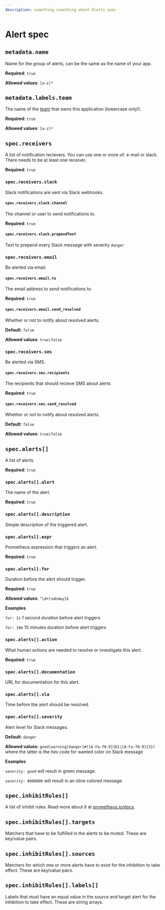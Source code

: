 ```yaml
---
description: something something about Alerts spec
---
```

# Alert spec

## `metadata.name`
Name for the group of alerts, can be the same as the name of your app.

**Required**: `true`

**Allowed values**: `[a-z]*`

## `metadata.labels.team`
The name of the [team](../../basics/teams.md) that owns this application (lowercase only!).

**Required**: `true`

**Allowed values**: `[a-z]*`

## `spec.receivers`
A list of notification recievers. You can use one or more of: e-mail or slack. There needs to be at least one receiver.

**Required**: `true`

### `spec.receivers.slack`
Slack notifications are sent via Slack webhooks.

#### `spec.receivers.slack.channel`
The channel or user to send notifications to.

**Required**: `true`

#### `spec.receivers.slack.prependText`
Text to prepend every Slack message with severity `danger`

### `spec.receivers.email`
Be alerted via email.

#### `spec.receivers.email.to`
The email address to send notifications to.

**Required**: `true`

#### `spec.receivers.email.send_resolved`
Whether or not to notify about resolved alerts.

**Default**: `false`

**Allowed values**: `true|false`

### `spec.receivers.sms`
Be alerted via SMS.

#### `spec.receivers.sms.recipients`
The recipients that should recieve SMS about alerts

**Required**: `true`

#### `spec.receivers.sms.send_resolved`
Whether or not to notify about resolved alerts.

**Default**: `false`

**Allowed values**: `true|false`

## `spec.alerts[]`
A list of alerts.

**Required**: `true`

### `spec.alerts[].alert`
The name of the alert.

**Required**: `true`

### `spec.alerts[].description`
Simple description of the triggered alert.

### `spec.alerts[].expr`
Prometheus expression that triggers an alert.

**Required**: `true`
 
### `spec.alerts[].for`
Duration before the alert should trigger.

**Required**: `true`

**Allowed values**: `^\d+[smhdwy]$`

**Examples**

`for: 1s` 1 second duration before alert triggers

`for: 10m` 10 minutes duration before alert triggers

### `spec.alerts[].action`
What human actions are needed to resolve or investigate this alert.

**Required**: `true`

### `spec.alerts[].documentation`
URL for documentation for this alert.

### `spec.alerts[].sla`
Time before the alert should be resolved.

### `spec.alerts[].severity`
Alert level for Slack messages.

**Default**: `danger`

**Allowed values**: `good|warning|danger|#([A-Fa-f0-9]{6}|[A-Fa-f0-9]{3})` where the latter is the hex code for wanted color on Slack message

**Examples**

`severity: good` will result in green message.

`severity: #808000` will result in an olive colored message.

## `spec.inhibitRules[]`
A list of inhibit rules. Read more about it at
[prometheus.io/docs](https://prometheus.io/docs/alerting/configuration/#inhibit_rule).

## `spec.inhibitRules[].targets`
Matchers that have to be fulfilled in the alerts to be muted. These are key/value pairs.

## `spec.inhibitRules[].sources`
Matchers for which one or more alerts have to exist for the inhibition to take effect. These are key/value pairs.

## `spec.inhibitRules[].labels[]`
Labels that must have an equal value in the source and target alert for the inhibition to take effect. These are string
arrays.
